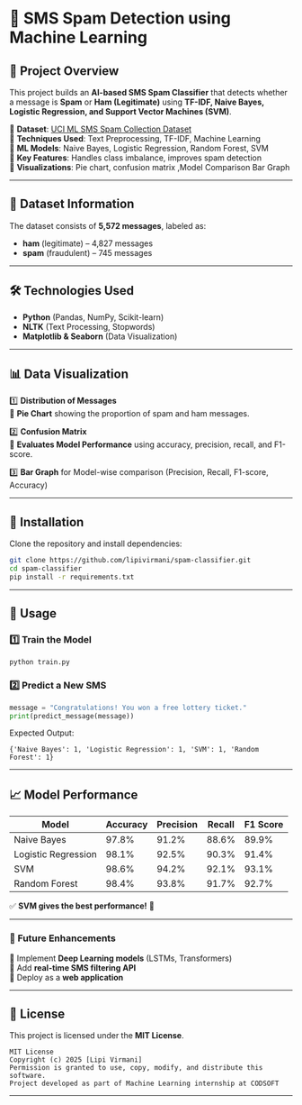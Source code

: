 # 📩 SMS Spam Detection using Machine Learning  

## 🚀 Project Overview  
This project builds an **AI-based SMS Spam Classifier** that detects whether a message is **Spam** or **Ham (Legitimate)** using **TF-IDF, Naive Bayes, Logistic Regression, and Support Vector Machines (SVM)**.  

🔹 **Dataset**: [UCI ML SMS Spam Collection Dataset](https://www.kaggle.com/datasets/uciml/sms-spam-collection-dataset)  
🔹 **Techniques Used**: Text Preprocessing, TF-IDF, Machine Learning  
🔹 **ML Models**: Naive Bayes, Logistic Regression, Random Forest, SVM  
🔹 **Key Features**: Handles class imbalance, improves spam detection  
🔹 **Visualizations**: Pie chart, confusion matrix ,Model Comparison Bar Graph

---

## 📂 Dataset Information  
The dataset consists of **5,572 messages**, labeled as:  
- **ham** (legitimate) – 4,827 messages  
- **spam** (fraudulent) – 745 messages  

---

## 🛠 Technologies Used  
- **Python** (Pandas, NumPy, Scikit-learn)  
- **NLTK** (Text Processing, Stopwords)  
- **Matplotlib & Seaborn** (Data Visualization)  

---

## 📊 Data Visualization  
1️⃣ **Distribution of Messages**  
📌 **Pie Chart** showing the proportion of spam and ham messages.  


2️⃣ **Confusion Matrix**  
📌 **Evaluates Model Performance** using accuracy, precision, recall, and F1-score.  

3️⃣ **Bar Graph** for  Model-wise comparison (Precision, Recall, F1-score, Accuracy)

---

## 📌 Installation  
Clone the repository and install dependencies:  
```bash
git clone https://github.com/lipivirmani/spam-classifier.git
cd spam-classifier
pip install -r requirements.txt
```

---

## 📝 Usage  
### 1️⃣ **Train the Model**
```python
python train.py
```
### 2️⃣ **Predict a New SMS**
```python
message = "Congratulations! You won a free lottery ticket."
print(predict_message(message))
```
Expected Output:
```
{'Naive Bayes': 1, 'Logistic Regression': 1, 'SVM': 1, 'Random Forest': 1}
```

---

## 📈 Model Performance  
| Model  | Accuracy | Precision | Recall | F1 Score |
|--------|----------|-----------|--------|----------|
| Naive Bayes | 97.8% | 91.2% | 88.6% | 89.9% |
| Logistic Regression | 98.1% | 92.5% | 90.3% | 91.4% |
| SVM | 98.6% | 94.2% | 92.1% | 93.1% |
| Random Forest | 98.4% | 93.8% | 91.7% | 92.7% |

✅ **SVM gives the best performance!** 🚀

---

### **🚀 Future Enhancements**  
🔹 Implement **Deep Learning models** (LSTMs, Transformers)  
🔹 Add **real-time SMS filtering API**  
🔹 Deploy as a **web application**  

---

## 📜 License  
This project is licensed under the **MIT License**.  
```
MIT License
Copyright (c) 2025 [Lipi Virmani]
Permission is granted to use, copy, modify, and distribute this software.
Project developed as part of Machine Learning internship at CODSOFT
```

---
